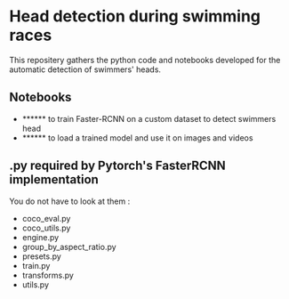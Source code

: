 # Head detection during swimming races

This repositery gathers the python code and notebooks developed for the automatic detection of swimmers' heads.

## Notebooks

- ****** to train Faster-RCNN on a custom dataset to detect swimmers head
- ****** to load a trained model and use it on images and videos

## .py required by Pytorch's FasterRCNN implementation 

You do not have to look at them :
- coco_eval.py
- coco_utils.py
- engine.py
- group_by_aspect_ratio.py
- presets.py
- train.py
- transforms.py
- utils.py

